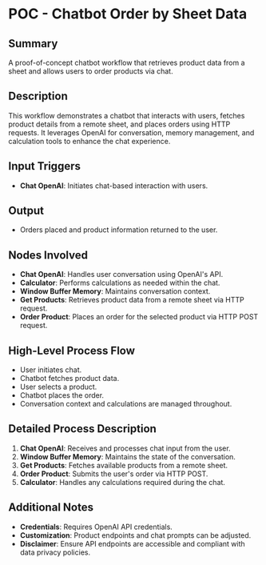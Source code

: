 # POC - Chatbot Order by Sheet Data

## Summary
A proof-of-concept chatbot workflow that retrieves product data from a sheet and allows users to order products via chat.

## Description
This workflow demonstrates a chatbot that interacts with users, fetches product details from a remote sheet, and places orders using HTTP requests. It leverages OpenAI for conversation, memory management, and calculation tools to enhance the chat experience.

## Input Triggers
- **Chat OpenAI**: Initiates chat-based interaction with users.

## Output
- Orders placed and product information returned to the user.

## Nodes Involved
- **Chat OpenAI**: Handles user conversation using OpenAI's API.
- **Calculator**: Performs calculations as needed within the chat.
- **Window Buffer Memory**: Maintains conversation context.
- **Get Products**: Retrieves product data from a remote sheet via HTTP request.
- **Order Product**: Places an order for the selected product via HTTP POST request.

## High-Level Process Flow
- User initiates chat.
- Chatbot fetches product data.
- User selects a product.
- Chatbot places the order.
- Conversation context and calculations are managed throughout.

## Detailed Process Description
1. **Chat OpenAI**: Receives and processes chat input from the user.
2. **Window Buffer Memory**: Maintains the state of the conversation.
3. **Get Products**: Fetches available products from a remote sheet.
4. **Order Product**: Submits the user's order via HTTP POST.
5. **Calculator**: Handles any calculations required during the chat.

## Additional Notes
- **Credentials**: Requires OpenAI API credentials.
- **Customization**: Product endpoints and chat prompts can be adjusted.
- **Disclaimer**: Ensure API endpoints are accessible and compliant with data privacy policies.
